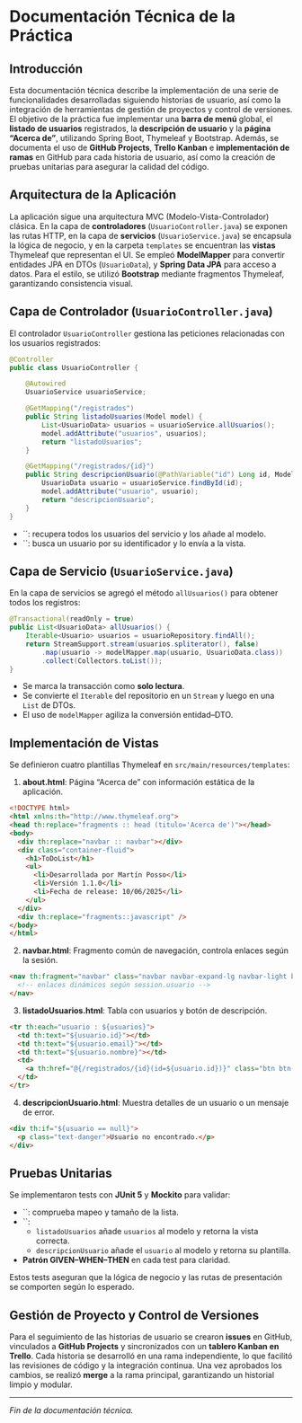 # Documentación Técnica de la Práctica

## Introducción

Esta documentación técnica describe la implementación de una serie de funcionalidades desarrolladas siguiendo historias de usuario, así como la integración de herramientas de gestión de proyectos y control de versiones. El objetivo de la práctica fue implementar una **barra de menú** global, el **listado de usuarios** registrados, la **descripción de usuario** y la **página “Acerca de”**, utilizando Spring Boot, Thymeleaf y Bootstrap. Además, se documenta el uso de **GitHub Projects**, **Trello Kanban** e **implementación de ramas** en GitHub para cada historia de usuario, así como la creación de pruebas unitarias para asegurar la calidad del código.

## Arquitectura de la Aplicación

La aplicación sigue una arquitectura MVC (Modelo-Vista-Controlador) clásica. En la capa de **controladores** (`UsuarioController.java`) se exponen las rutas HTTP, en la capa de **servicios** (`UsuarioService.java`) se encapsula la lógica de negocio, y en la carpeta `templates` se encuentran las **vistas** Thymeleaf que representan el UI. Se empleó **ModelMapper** para convertir entidades JPA en DTOs (`UsuarioData`), y **Spring Data JPA** para acceso a datos. Para el estilo, se utilizó **Bootstrap** mediante fragmentos Thymeleaf, garantizando consistencia visual.

## Capa de Controlador (`UsuarioController.java`)

El controlador `UsuarioController` gestiona las peticiones relacionadas con los usuarios registrados:

```java
@Controller
public class UsuarioController {

    @Autowired
    UsuarioService usuarioService;

    @GetMapping("/registrados")
    public String listadoUsuarios(Model model) {
        List<UsuarioData> usuarios = usuarioService.allUsuarios();
        model.addAttribute("usuarios", usuarios);
        return "listadoUsuarios";
    }

    @GetMapping("/registrados/{id}")
    public String descripcionUsuario(@PathVariable("id") Long id, Model model) {
        UsuarioData usuario = usuarioService.findById(id);
        model.addAttribute("usuario", usuario);
        return "descripcionUsuario";
    }
}
```

- ``: recupera todos los usuarios del servicio y los añade al modelo.
- ``: busca un usuario por su identificador y lo envía a la vista.

## Capa de Servicio (`UsuarioService.java`)

En la capa de servicios se agregó el método `allUsuarios()` para obtener todos los registros:

```java
@Transactional(readOnly = true)
public List<UsuarioData> allUsuarios() {
    Iterable<Usuario> usuarios = usuarioRepository.findAll();
    return StreamSupport.stream(usuarios.spliterator(), false)
        .map(usuario -> modelMapper.map(usuario, UsuarioData.class))
        .collect(Collectors.toList());
}
```

- Se marca la transacción como **solo lectura**.
- Se convierte el `Iterable` del repositorio en un `Stream` y luego en una `List` de DTOs.
- El uso de `modelMapper` agiliza la conversión entidad–DTO.

## Implementación de Vistas

Se definieron cuatro plantillas Thymeleaf en `src/main/resources/templates`:

1. **about.html**: Página “Acerca de” con información estática de la aplicación.

```html
<!DOCTYPE html>
<html xmlns:th="http://www.thymeleaf.org">
<head th:replace="fragments :: head (titulo='Acerca de')"></head>
<body>
  <div th:replace="navbar :: navbar"></div>
  <div class="container-fluid">
    <h1>ToDoList</h1>
    <ul>
      <li>Desarrollada por Martín Posso</li>
      <li>Versión 1.1.0</li>
      <li>Fecha de release: 10/06/2025</li>
    </ul>
  </div>
  <div th:replace="fragments::javascript" />
</body>
</html>
```

2. **navbar.html**: Fragmento común de navegación, controla enlaces según la sesión.

```html
<nav th:fragment="navbar" class="navbar navbar-expand-lg navbar-light bg-light">
  <!-- enlaces dinámicos según session.usuario -->
</nav>
```

3. **listadoUsuarios.html**: Tabla con usuarios y botón de descripción.

```html
<tr th:each="usuario : ${usuarios}">
  <td th:text="${usuario.id}"></td>
  <td th:text="${usuario.email}"></td>
  <td th:text="${usuario.nombre}"></td>
  <td>
    <a th:href="@{/registrados/{id}(id=${usuario.id})}" class="btn btn-primary btn-sm">Descripción</a>
  </td>
</tr>
```

4. **descripcionUsuario.html**: Muestra detalles de un usuario o un mensaje de error.

```html
<div th:if="${usuario == null}">
  <p class="text-danger">Usuario no encontrado.</p>
</div>
```

## Pruebas Unitarias

Se implementaron tests con **JUnit 5** y **Mockito** para validar:

- ``: comprueba mapeo y tamaño de la lista.
- ``:
  - `listadoUsuarios` añade `usuarios` al modelo y retorna la vista correcta.
  - `descripcionUsuario` añade el `usuario` al modelo y retorna su plantilla.
- **Patrón GIVEN–WHEN–THEN** en cada test para claridad.

Estos tests aseguran que la lógica de negocio y las rutas de presentación se comporten según lo esperado.

## Gestión de Proyecto y Control de Versiones

Para el seguimiento de las historias de usuario se crearon **issues** en GitHub, vinculados a **GitHub Projects** y sincronizados con un **tablero Kanban en Trello**. Cada historia se desarrolló en una rama independiente, lo que facilitó las revisiones de código y la integración continua. Una vez aprobados los cambios, se realizó **merge** a la rama principal, garantizando un historial limpio y modular.

---

*Fin de la documentación técnica.*

